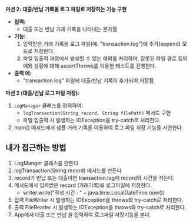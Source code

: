 
**미션 2: 대출/반납 기록을 로그 파일로 저장하는 기능 구현**
- **입력:**
    - 대출 또는 반납 거래 기록을 나타내는 문자열
- **기능:**
    1. 입력받은 거래 기록을 로그 파일(예: "transaction.log")에 추가(append) 모드로 저장한다.
    2. 파일 입출력 과정에서 발생할 수 있는 예외를 처리하며, 잘못된 파일 경로 등의 예외 상황에 대해 assertThrows를 이용한 테스트를 진행한다.
- **출력 예:**
    - "transaction.log" 파일에 대출/반납 기록이 추가되어 저장됨


**미션 2 (대출/반납 로그 파일 저장):**
1. `LogManager` 클래스를 정의하여:
    - `logTransaction(String record, String filePath)` 메서드 구현
    - 파일 입출력 시 발생하는 IOException을 try-catch로 처리한다.
2. main() 메서드에서 샘플 거래 기록을 이용하여 로그 파일 저장 기능을 시연한다.

## 내가 접근하는 방법
1. LogManger 클래스를 만든다
2. logTransaction(String record) 메서드를 만든다
3. record가 반납 또는 대출이면 transaction.log에 record와 시간을 적는다.
4. 메서드에서 입력받은 record (거래기록)을 로그파일에 저장한다.
   -  writer.write("작성 시간 : " + java.time.LocalDateTime.now())
5. 입력 FileWriter 시 발생하는 IOException을 throws와 try-catch로 처리한다.
6. 출력 FileReader 시 발생하는 IOException을 throws와 try-catch로 처리한다.
7. App에서 대출 또는 반납 을 입력하여 로그파일 저장기능을 본다.